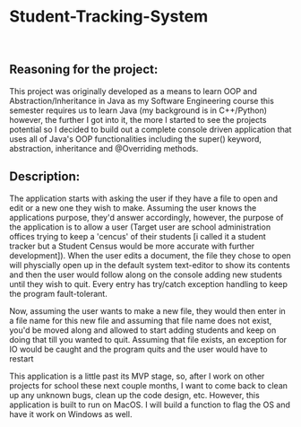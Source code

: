 # Student-Tracking-System

<br>

## Reasoning for the project:
This project was originally developed as a means to learn OOP and Abstraction/Inheritance in Java as my Software Engineering course this semester requires us to learn Java (my background is in C++/Python) however, the further I got into it, the more I started to see the projects potential so I decided to build out a complete console driven application that uses all of Java's OOP functionalities including the super() keyword, abstraction, inheritance and @Overriding methods. 


## Description:

The application starts with asking the user if they have a file to open and edit or a new one they wish to make. Assuming the user knows the applications purpose, they'd answer accordingly, however, the purpose of the application is to allow a user (Target user are school administration offices trying to keep a 'cencus' of their students [i called it a student tracker but a Student Census would be more accurate with further development]). When the user edits a document, the file they chose to open will physcially open up in the default system text-editor to show its contents and then the user would follow along on the console adding new students until they wish to quit. Every entry has try/catch exception handling to keep the program fault-tolerant. 

Now, assuming the user wants to make a new file, they would then enter in a file name for this new file and assuming that file name does not exist, you'd be moved along and allowed to start adding students and keep on doing that till you wanted to quit. Assuming that file exists, an exception for IO would be caught and the program quits and the user would have to restart

This application is a little past its MVP stage, so, after I work on other projects for school these next couple months, I want to come back to clean up any unknown bugs, clean up the code design, etc. However, this application is built to run on MacOS. I will build a function to flag the OS and have it work on Windows as well.

